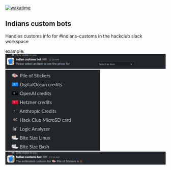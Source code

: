 [![wakatime](https://wakatime.com/badge/user/018eed1d-6093-4f51-9fca-7863b7a1ac97/project/390b4b83-841b-4725-8953-84bc30672219.svg)](https://wakatime.com/badge/user/018eed1d-6093-4f51-9fca-7863b7a1ac97/project/390b4b83-841b-4725-8953-84bc30672219)

## Indians custom bots

Handles customs info for #indians-customs in the hackclub slack workspace

example: 
![res](./assets/result.png)
![select menu](./assets/select_menu.png)
![after select menu](./assets/after_select.png)